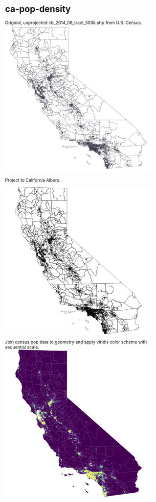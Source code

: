 # ca-pop-density
Original, unprojected cb_2014_06_tract_500k.shp from U.S. Census.
<img src="https://raw.githubusercontent.com/orcutt989/d3js/master/ca-pop-density/png/ca-original.png" width="480" height="480">

Project to California Albers.

![ca-albers](https://raw.githubusercontent.com/orcutt989/d3js/master/ca-pop-density/png/ca-albers.png)

Join census pop data to geometry and apply viridis color scheme with sequential scale.
![ca-albers-color](https://raw.githubusercontent.com/orcutt989/d3js/master/ca-pop-density/png/ca-albers-color.png)
